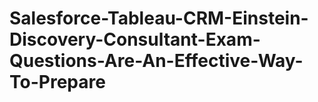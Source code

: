 # Salesforce-Tableau-CRM-Einstein-Discovery-Consultant-Exam-Questions-Are-An-Effective-Way-To-Prepare
